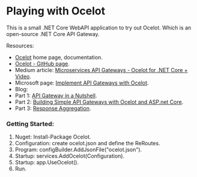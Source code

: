 # Playing with Ocelot

This is a small .NET Core WebAPI application to try out Ocelot. Which is an open-source .NET Core API Gateway.

Resources:
- [Ocelot](https://ocelot.readthedocs.io "Ocelot") home page, documentation.
- [Ocelot - GitHub page](https://github.com/ThreeMammals/Ocelot "Ocelot - GitHub page").
- Medium article: [Microservices API Gateways - Ocelot for .NET Core + Video](https://medium.com/hypertrends/microservices-api-gateways-ocelot-for-net-core-video-8bbd4ed3be8f "Microservices API Gateways - Ocelot for .NET Core + Video").
- Microsoft page: [Implement API Gateways with Ocelot](https://docs.microsoft.com/en-us/dotnet/standard/microservices-architecture/multi-container-microservice-net-applications/implement-api-gateways-with-ocelot "Implement API Gateways with Ocelot").
- Blog:
 - Part 1: [API Gateway in a Nutshell](https://www.pogsdotnet.com/2018/08/api-gateway-in-nutshell.html "API Gateway in a Nutshell").
 - Part 2: [Building Simple API Gateways with Ocelot and ASP.net Core](https://www.pogsdotnet.com/2018/08/building-simple-api-gateways-with.html "Building Simple API Gateways with Ocelot and ASP.net Core").
 - Part 3: [Response Aggregation](https://www.pogsdotnet.com/2018/09/api-gateway-response-aggregation-with.html "Response Aggregation").
 
### Getting Started:
1. Nuget: Install-Package Ocelot.
2. Configuration: create ocelot.json and define the ReRoutes.
3. Program: configBuilder.AddJsonFile("ocelot.json").
4. Startup: services.AddOcelot(Configuration).
5. Startup: app.UseOcelot().
6. Run.